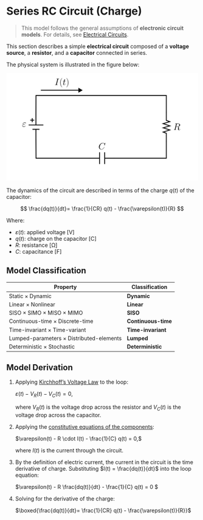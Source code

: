 # Series RC Circuit (Charge)

> This model follows the general assumptions of **electronic circuit models**.
> For details, see [Electrical Circuits](/models/circuits/README.md).

This section describes a simple **electrical circuit** composed of a **voltage source**, a **resistor**, and a **capacitor** connected in series.

The physical system is illustrated in the figure below:

<img src="diagram.svg" alt="Series RC Circuit Diagram"/>

The dynamics of the circuit are described in terms of the charge $q(t)$ of the capacitor:

$$
\frac{dq(t)}{dt}= \frac{1}{CR} q(t) - \frac{\varepsilon(t)}{R}
$$

Where:

- $\varepsilon(t)$: applied voltage [V]
- $q(t)$: charge on the capacitor [C]
- $R$: resistance [Ω]
- $C$: capacitance [F]

## Model Classification

| Property                                 | Classification      |
| ---------------------------------------- | ------------------- |
| Static × Dynamic                         | **Dynamic**         |
| Linear × Nonlinear                       | **Linear**          |
| SISO × SIMO × MISO × MIMO                | **SISO**            |
| Continuous-time × Discrete-time          | **Continuous-time** |
| Time-invariant × Time-variant            | **Time-invariant**  |
| Lumped-parameters × Distributed-elements | **Lumped**          |
| Deterministic × Stochastic               | **Deterministic**   |

## Model Derivation

1. Applying [Kirchhoff’s Voltage Law](/docs/kirchhoff-laws.md) to the loop:

   $`\varepsilon(t) - V_R(t) - V_C(t) = 0,`$

   where $V_R(t)$ is the voltage drop across the resistor and $V_C(t)$ is the voltage drop across the capacitor.

2. Applying the [constitutive equations of the components](/docs/electronic-components.md):

   $`\varepsilon(t) - R \cdot I(t) - \frac{1}{C} q(t) = 0,`$

   where $I(t)$ is the current through the circuit.

3. By the definition of electric current, the current in the circuit is the time derivative of charge. Substituting $I(t) = \frac{dq(t)}{dt}$ into the loop equation:

   $`\varepsilon(t) - R \frac{dq(t)}{dt} - \frac{1}{C} q(t) = 0 `$

4. Solving for the derivative of the charge:

   $`\boxed{\frac{dq(t)}{dt}= \frac{1}{CR} q(t) - \frac{\varepsilon(t)}{R}}`$
